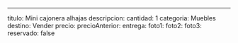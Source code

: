 ---
titulo: Mini cajonera alhajas
descripcion:
cantidad: 1
categoria: Muebles
destino: Vender
precio:
precioAnterior:
entrega:
foto1:
foto2:
foto3:
reservado: false

